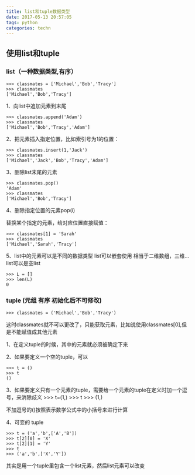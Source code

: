 ```yaml
---
title: list和tuple数据类型
date: 2017-05-13 20:57:05
tags: python
categories: techn
---
```

## 使用list和tuple
### list（一种数据类型,有序）

    >>> classmates = ['Michael','Bob','Tracy']
    >>> classmates
    ['Michael','Bob','Tracy']

1、向list中追加元素到末尾

    >>> classmates.append('Adam')
    >>> classmates
    ['Michael','Bob','Tracy','Adam']

2、把元素插入指定位置，比如索引号为1的位置：
    
    >>> classmates.insert(1,'Jack')
    >>> classmates
    ['Michael','Jack','Bob','Tracy','Adam']

3、删除list末尾的元素

    >>> classmates.pop()
    'Adam'
    >>> classmates
    ['Michael','Bob','Tracy']

4、删除指定位置的元素pop(i)

替换某个指定的元素，给对应位置直接赋值：

    >>> classmates[1] = 'Sarah'
    >>> classmates
    ['Michael','Sarah','Tracy']

5、list中的元素可以是不同的数据类型
  list可以嵌套使用 相当于二维数组，三维...
  list可以是空list

    >>> L = []
    >>> len(L)
    0

### tuple (元组 有序 初始化后不可修改)

    >>> classmates = ('Michael','Bob','Tracy')

   这时classmates就不可以更改了，只能获取元素，比如说使用classmates[0],但是不能赋值成其他元素

   1、在定义tuple的时候，其中的元素就必须被确定下来

   2、如果要定义一个空的tuple，可以

    >>> t = ()
    >>> t
    ()

   3、如果要定义只有一个元素的tuple，需要给一个元素的tuple在定义时加一个逗号，来消除歧义
    >>> t=(1,)
    >>> t
    >>> (1,)

不加逗号的()按照表示数学公式中的小括号来进行计算

   4、可变的 tuple

    >>> t = ('a','b',['A','B'])
    >>> t[2][0] = 'X'
    >>> t[2][1] = 'Y'
    >>> t
    >>> ('a','b',['X','Y'])

   其实是用一个tuple里包含一个list元素，然后list元素可以改变
